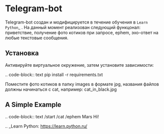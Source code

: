 Telegram-bot
============

Telegram-bot создан и модифицируется в течение обучения в `Learn Python`_ .
На данный момент реализован следующий функцонал:
приветствие, получение фото котиков при запросе, ephem, эхо-ответ на любые текстовые сообщения.

Установка
---------

Активируйте виртуальное окружение, затем установите зависимости:

.. code-block:: text
	pip install -r requirements.txt

Поместите фото котиков в папку images в формате jpg, названия файлов должны начинаться c cat, например: cat_in_black.jpg

A Simple Example
----------------

.. code-block:: text
	/start
	/cat
	/ephem Mars
	Hi!

.. _Learn Python: https://learn.python.ru/
